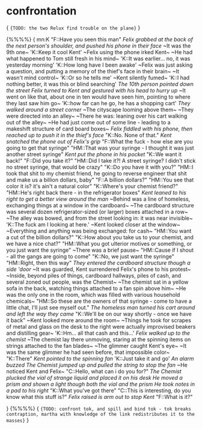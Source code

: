 # confrontation


{
`{TODO: the two Relux find trouble on the plane}`
}

{%%%%}
{
mn:K
"F::Have you seen this man"
*Felix grabbed at the back of the next person's shoulder, and pushed his phone in their face*
~It was the 9th one~
'K::Keep it cool Kent'
~Felix using the phone irked Kent~
~He had what happened to Tom still fresh in his mind~
'K::It was earlier... no, it was yesterday morning'
'K::How long have I been awake'
~Felix was just asking a question, and putting a memory of the thief's face in their brain~
~It wasn't mind control~
'K::Or so he tells me'
~Kent silently fumed~
'K::I had nothing better, it was this or blind searching'
*The 10th person pointed down the street*
*Felix turned to Kent and gestured with his head to hurry up*
~It went on like that, about one in ten would have seen him, pointing to where they last saw him go~
'K::how far can he go, he has a shopping cart'
*They walked around a street corner*
~The cityscape looming above them~
~They were directed into an alley~
~There he was: leaning over his cart walking out of the alley~
~He had just come out of some line - leading to a makeshift structure of card board boxes~
*Felix fiddled with his phone, then reached up to push it in the thief's face*
"K::No. None of that."
*Kent snatched the phone out of Felix's grip*
"F::What the fuck - how else are you going to get that syringe"
"HM::That was your syringe - I thought it was just another street syringe"
*Kent put the phone in his pocket*
"K::We want it back!"
"F::Did you take it?"
"HM::Did I take it?! 
A street syringe? 
I didn't stick no street syringe, that would be crazy"
"K::Do you have it with you?"
"HM::I took that shit to my chemist friend, he going to reverse engineer that shit and make us a billion dollars, baby"
"F::A billion dollars?"
"HM::You see that color it is? it's ain't a natural color"
"K::Where's your chemist friend?"
"HM::He's right back there - in the refrigerator boxes"
*Kent leaned to his right to get a better view around the man*
~Behind  was a line of homeless, exchanging things at a window in the cardboard~
~The cardboard structure was several dozen refrigerator-sized (or larger) boxes attached in a row~
~The alley was bowed, and from the street looking in: it was near invisible~
'K::The fuck am I looking at here.'
~Kent looked closer at the window~
~Everything and anything was being exchanged: for cash~
"HM::You want a cut of the billion dollars?"
"K::How about you take us to your chemist, and we have a nice chat?"
"HM::What you got ulterior motives or something, or you just want the syringe"
~There was a brief pause~
"HM::Cause if I shout - all the gangs are going to come"
"K::No, we just want the syringe"
"HM::Right, then this way"
*They entered the cardboard structure though a side 'door*
~It was guarded, Kent surrendered Felix's phone to his protest~
~Inside, beyond piles of things, cardboard hallways, piles of cash, and several zoned out people, was the Chemist~
~The chemist sat in a yellow sofa in the back, watching things attached to a fan spin above him~
~He was the only one in the room, which was filled with various household chemicals~
"HM::So these are the owners of that syringe - come to have a little chat, I'll just see myself out."
*The homeless man turned his cart around and left the way they came*
"K::We'll be on our way shortly - once we have it back"
~Kent looked more around the room~
~Things he took for scrapes of metal and glass on the desk to the right were actually improvised beakers and distilling gear~
'K::Hm... all that cash and this...'
*Felix walked up to the chemist*
~The chemist lay there unmoving, staring at the spinning items on strings attached to the fan blades~
~The glimmer caught Kent's eye~
~It was the same glimmer he had seen before, that impossible color~
"K::There"
*Kent pointed to the spinning fan*
'K::Just take it and go'
*An alarm buzzed*
*The Chemist jumped up and pulled the string to stop the fan*
~He noticed Kent and Felix~
"C::Hello, what can i do you for?"
*The Chemist plucked the vial of strange liquid and placed it on his desk*
*He moved a prism and shown a light though both the vial and the prism*
*He took notes in a pad to his right*
"K::What you've got there"
"C::This is interesting, do you know what this stuff is?"
*Felix raised is arm out to stop Kent*
"F::What is it?"


}
{%%%%}
{
`{TODO: confront tok, and spill and bind tok - tok breaks contraption, martha with knowledge of the link redistributes it to the masses}`
}